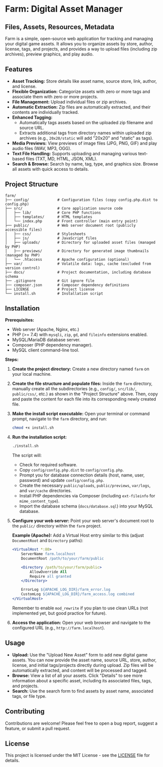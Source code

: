 # Farm: Digital Asset Manager

## Files, Assets, Resources, Metadata

Farm is a simple, open-source web application for tracking and managing your digital game assets. It allows you to organize assets by store, author, license, tags, and projects, and provides a way to upload files (including zip archives), preview graphics, and play audio.

## Features

* **Asset Tracking:** Store details like asset name, source store, link, author, and license.
* **Flexible Organization:** Categorize assets with zero or more tags and associate them with zero or more projects.
* **File Management:** Upload individual files or zip archives.
* **Automatic Extraction:** Zip files are automatically extracted, and their contents are individually tracked.
* **Enhanced Tagging:**
    * Automatically tags assets based on the uploaded zip filename and source URL.
    * Extracts additional tags from directory names within uploaded zip archives (e.g., `20x20/static` will add "20x20" and "static" as tags).
* **Media Previews:** View previews of image files (JPG, PNG, GIF) and play audio files (WAV, MP3, OGG).
* **Text File Handling:** Supports uploading and managing various text-based files (TXT, MD, HTML, JSON, XML).
* **Search & Browse:** Search by name, tag, type, and graphics size. Browse all assets with quick access to details.

## Project Structure

```
farm/
├── config/             # Configuration files (copy config.php.dist to config.php)
├── src/                # Core application source code
│   ├── lib/            # Core PHP functions
│   ├── templates/      # HTML templates
│   └── index.php       # Front controller (main entry point)
├── public/             # Web server document root (publicly accessible files)
│   ├── css/            # Stylesheets
│   ├── js/             # JavaScript files
│   ├── uploads/        # Directory for uploaded asset files (managed by PHP)
│   ├── previews/       # Directory for generated image thumbnails (managed by PHP)
│   └── .htaccess       # Apache configuration (optional)
├── var/                # Volatile data: logs, cache (excluded from version control)
├── docs/               # Project documentation, including database schema
├── .gitignore          # Git ignore file
├── composer.json       # Composer dependency definitions
├── LICENSE             # Project license
└── install.sh          # Installation script
```

## Installation

**Prerequisites:**

* Web server (Apache, Nginx, etc.)
* PHP (>= 7.4) with `mysqli`, `zip`, `gd`, and `fileinfo` extensions enabled.
* MySQL/MariaDB database server.
* Composer (PHP dependency manager).
* MySQL client command-line tool.

**Steps:**

1.  **Create the project directory:**
    Create a new directory named `farm` on your local machine.

2.  **Create the file structure and populate files:**
    Inside the `farm` directory, manually create all the subdirectories (e.g., `config/`, `src/lib/`, `public/css/`, etc.) as shown in the "Project Structure" above. Then, copy and paste the content for each file into its corresponding newly created file.

3.  **Make the install script executable:**
    Open your terminal or command prompt, navigate to the `farm` directory, and run:
    ```bash
    chmod +x install.sh
    ```

4.  **Run the installation script:**
    ```bash
    ./install.sh
    ```
    The script will:
    * Check for required software.
    * Copy `config/config.php.dist` to `config/config.php`.
    * Prompt you for database connection details (host, name, user, password) and update `config/config.php`.
    * Create the necessary `public/uploads`, `public/previews`, `var/logs`, and `var/cache` directories.
    * Install PHP dependencies via Composer (including `ext-fileinfo` for `mime_content_type`).
    * Import the database schema (`docs/database.sql`) into your MySQL database.

5.  **Configure your web server:**
    Point your web server's document root to the `public/` directory within the `farm` project.

    **Example (Apache):**
    Add a Virtual Host entry similar to this (adjust `DocumentRoot` and `Directory` paths):
    ```apache
    <VirtualHost *:80>
        ServerName farm.localhost
        DocumentRoot /path/to/your/farm/public

        <Directory /path/to/your/farm/public>
            AllowOverride All
            Require all granted
        </Directory>

        ErrorLog ${APACHE_LOG_DIR}/farm_error.log
        CustomLog ${APACHE_LOG_DIR}/farm_access.log combined
    </VirtualHost>
    ```
    Remember to enable `mod_rewrite` if you plan to use clean URLs (not implemented yet, but good practice for future).

6.  **Access the application:**
    Open your web browser and navigate to the configured URL (e.g., `http://farm.localhost`).

## Usage

* **Upload:** Use the "Upload New Asset" form to add new digital game assets. You can now provide the asset name, source URL, store, author, license, and initial tags/projects directly during upload. Zip files will be automatically extracted, and content will be processed and tagged.
* **Browse:** View a list of all your assets. Click "Details" to see more information about a specific asset, including its associated files, tags, and projects.
* **Search:** Use the search form to find assets by asset name, associated tags, or file type.

## Contributing

Contributions are welcome! Please feel free to open a bug report, suggest a feature, or submit a pull request.

## License

This project is licensed under the MIT License - see the [LICENSE](LICENSE) file for details.